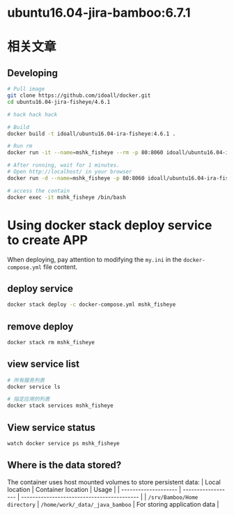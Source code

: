 
ubuntu16.04-jira-bamboo:6.7.1
=============


# 相关文章


## Developing

```bash
# Pull image
git clone https://github.com/idoall/docker.git
cd ubuntu16.04-jira-fisheye/4.6.1

# hack hack hack

# Build
docker build -t idoall/ubuntu16.04-ira-fisheye:4.6.1 .

# Run rm
docker run -it --name=mshk_fisheye --rm -p 80:8060 idoall/ubuntu16.04-ira-fisheye:4.6.1

# After running, wait for 1 minutes.
# Open http://localhost/ in your browser
docker run -d --name=mshk_fisheye -p 80:8060 idoall/ubuntu16.04-ira-fisheye:4.6.1

# access the contain
docker exec -it mshk_fisheye /bin/bash
```
# Using docker stack deploy service to create APP



When deploying, pay attention to modifying the  `my.ini` in the `docker-compose.yml` file content.



## deploy service

```bash
docker stack deploy -c docker-compose.yml mshk_fisheye
```

## remove deploy

```bash
docker stack rm mshk_fisheye
```

## view service list

```bash
# 所有服务列表
docker service ls

# 指定应用的列表
docker stack services mshk_fisheye
```

## View service status

```bash
watch docker service ps mshk_fisheye
```


## Where is the data stored?

The container uses host mounted volumes to store persistent data:
| Local location       | Container location | Usage                                      |
| -------------------- | ------------------ | ------------------------------------------ |
| `/srv/Bamboo/Home directory`   | `/home/work/_data/_java_bamboo`  | For storing application data               |
